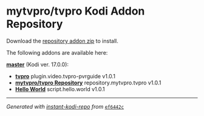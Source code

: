 # mytvpro/tvpro Kodi Addon Repository

Download the [repository addon zip](master/datadir/repository.mytvpro.tvpro/repository.mytvpro.tvpro-1.0.1.zip) to install.

The following addons are available here:

[__master__](master/addons.xml) (Kodi ver. 17.0.0):

- [__tvpro__](master/datadir/plugin.video.tvpro-pvrguide/plugin.video.tvpro-pvrguide-1.0.1.zip) plugin.video.tvpro-pvrguide v1.0.1
- [__mytvpro/tvpro Repository__](master/datadir/repository.mytvpro.tvpro/repository.mytvpro.tvpro-1.0.1.zip) repository.mytvpro.tvpro v1.0.1
- [__Hello World__](master/datadir/script.hello.world/script.hello.world-1.0.1.zip) script.hello.world v1.0.1

----
_Generated with [instant-kodi-repo](https://github.com/ping/instant-kodi-repo/) from_ [``ef6442c``](https://github.com/mytvpro/tvpro/commit/ef6442c37149b3a2ba225263812b33685d47debf)
